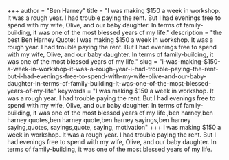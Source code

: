+++
author = "Ben Harney"
title = "I was making $150 a week in workshop. It was a rough year. I had trouble paying the rent. But I had evenings free to spend with my wife, Olive, and our baby daughter. In terms of family-building, it was one of the most blessed years of my life."
description = "the best Ben Harney Quote: I was making $150 a week in workshop. It was a rough year. I had trouble paying the rent. But I had evenings free to spend with my wife, Olive, and our baby daughter. In terms of family-building, it was one of the most blessed years of my life."
slug = "i-was-making-$150-a-week-in-workshop-it-was-a-rough-year-i-had-trouble-paying-the-rent-but-i-had-evenings-free-to-spend-with-my-wife-olive-and-our-baby-daughter-in-terms-of-family-building-it-was-one-of-the-most-blessed-years-of-my-life"
keywords = "I was making $150 a week in workshop. It was a rough year. I had trouble paying the rent. But I had evenings free to spend with my wife, Olive, and our baby daughter. In terms of family-building, it was one of the most blessed years of my life.,ben harney,ben harney quotes,ben harney quote,ben harney sayings,ben harney saying,quotes, sayings,quote, saying, motivation"
+++
I was making $150 a week in workshop. It was a rough year. I had trouble paying the rent. But I had evenings free to spend with my wife, Olive, and our baby daughter. In terms of family-building, it was one of the most blessed years of my life.
